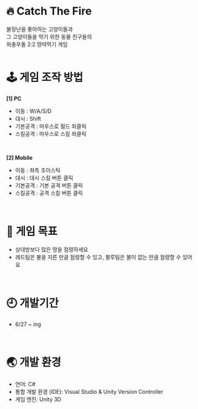 # 🔥 Catch The Fire
불장난을 좋아하는 고양이들과<br>
그 고양이들을 막기 위한 동물 친구들의<br>
좌충우돌 2:2 땅따먹기 게임<br>
<br>

# 🕹 게임 조작 방법 <br>
**[1] PC**<br>
- 이동 : W/A/S/D<br>
- 대시 : Shift<br>
- 기본공격 : 마우스로 필드 좌클릭<br>
- 스킬공격 : 마우스로 스킬 좌클릭<br>
<br>

**[2] Mobile**<br>
- 이동 : 좌측 조이스틱<br>
- 대시 : 대시 스킬 버튼 클릭<br>
- 기본공격 : 기본 공격 버튼 클릭<br>
- 스킬공격 : 공격 스킬 버튼 클릭<br>
<br>

# 🚩 게임 목표 <br>
- 상대방보다 많은 땅을 점령하세요<br>
- 레드팀은 불을 지른 만큼 점령할 수 있고, 블루팀은 불이 없는 만큼 점령할 수 있어요<br>
<br>

# 🕘 개발기간 <br>
- 6/27 ~ ing <br>
<br>

# 🌏 개발 환경 <br>
- 언어: C# <br>
- 통합 개발 환경 (IDE): Visual Studio & Unity Version Controller<br>
- 게임 엔진: Unity 3D <br>
<br>
